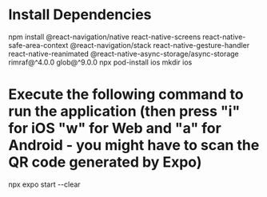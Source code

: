 # Install Dependencies

npm install @react-navigation/native react-native-screens react-native-safe-area-context @react-navigation/stack react-native-gesture-handler react-native-reanimated @react-native-async-storage/async-storage rimraf@^4.0.0 glob@^9.0.0
npx pod-install ios
mkdir ios

# Execute the following command to run the application (then press "i" for iOS "w" for Web and "a" for Android - you might have to scan the QR code generated by Expo)

npx expo start --clear